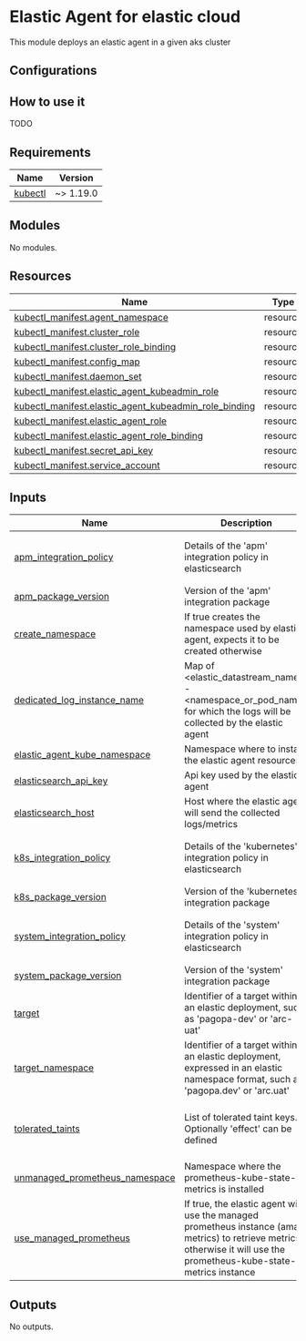 # Elastic Agent for elastic cloud

This module deploys an elastic agent in a given aks cluster

## Configurations

## How to use it

TODO

<!-- markdownlint-disable -->
<!-- BEGIN_TF_DOCS -->
## Requirements

| Name | Version |
|------|---------|
| <a name="requirement_kubectl"></a> [kubectl](#requirement\_kubectl) | ~> 1.19.0 |

## Modules

No modules.

## Resources

| Name | Type |
|------|------|
| [kubectl_manifest.agent_namespace](https://registry.terraform.io/providers/gavinbunney/kubectl/latest/docs/resources/manifest) | resource |
| [kubectl_manifest.cluster_role](https://registry.terraform.io/providers/gavinbunney/kubectl/latest/docs/resources/manifest) | resource |
| [kubectl_manifest.cluster_role_binding](https://registry.terraform.io/providers/gavinbunney/kubectl/latest/docs/resources/manifest) | resource |
| [kubectl_manifest.config_map](https://registry.terraform.io/providers/gavinbunney/kubectl/latest/docs/resources/manifest) | resource |
| [kubectl_manifest.daemon_set](https://registry.terraform.io/providers/gavinbunney/kubectl/latest/docs/resources/manifest) | resource |
| [kubectl_manifest.elastic_agent_kubeadmin_role](https://registry.terraform.io/providers/gavinbunney/kubectl/latest/docs/resources/manifest) | resource |
| [kubectl_manifest.elastic_agent_kubeadmin_role_binding](https://registry.terraform.io/providers/gavinbunney/kubectl/latest/docs/resources/manifest) | resource |
| [kubectl_manifest.elastic_agent_role](https://registry.terraform.io/providers/gavinbunney/kubectl/latest/docs/resources/manifest) | resource |
| [kubectl_manifest.elastic_agent_role_binding](https://registry.terraform.io/providers/gavinbunney/kubectl/latest/docs/resources/manifest) | resource |
| [kubectl_manifest.secret_api_key](https://registry.terraform.io/providers/gavinbunney/kubectl/latest/docs/resources/manifest) | resource |
| [kubectl_manifest.service_account](https://registry.terraform.io/providers/gavinbunney/kubectl/latest/docs/resources/manifest) | resource |

## Inputs

| Name | Description | Type | Default | Required |
|------|-------------|------|---------|:--------:|
| <a name="input_apm_integration_policy"></a> [apm\_integration\_policy](#input\_apm\_integration\_policy) | Details of the 'apm' integration policy in elasticsearch | <pre>object({<br/>    name = string<br/>    id   = string<br/>  })</pre> | n/a | yes |
| <a name="input_apm_package_version"></a> [apm\_package\_version](#input\_apm\_package\_version) | Version of the 'apm' integration package | `string` | n/a | yes |
| <a name="input_create_namespace"></a> [create\_namespace](#input\_create\_namespace) | If true creates the namespace used by elastic-agent, expects it to be created otherwise | `bool` | `true` | no |
| <a name="input_dedicated_log_instance_name"></a> [dedicated\_log\_instance\_name](#input\_dedicated\_log\_instance\_name) | Map of <elastic\_datastream\_name> - <namespace\_or\_pod\_name> for which the logs will be collected by the elastic agent | `map(list(string))` | n/a | yes |
| <a name="input_elastic_agent_kube_namespace"></a> [elastic\_agent\_kube\_namespace](#input\_elastic\_agent\_kube\_namespace) | Namespace where to install the elastic agent resources | `string` | n/a | yes |
| <a name="input_elasticsearch_api_key"></a> [elasticsearch\_api\_key](#input\_elasticsearch\_api\_key) | Api key used by the elastic agent | `string` | n/a | yes |
| <a name="input_elasticsearch_host"></a> [elasticsearch\_host](#input\_elasticsearch\_host) | Host where the elastic agent will send the collected logs/metrics | `string` | n/a | yes |
| <a name="input_k8s_integration_policy"></a> [k8s\_integration\_policy](#input\_k8s\_integration\_policy) | Details of the 'kubernetes' integration policy in elasticsearch | <pre>object({<br/>    name = string<br/>    id   = string<br/>  })</pre> | n/a | yes |
| <a name="input_k8s_package_version"></a> [k8s\_package\_version](#input\_k8s\_package\_version) | Version of the 'kubernetes' integration package | `string` | n/a | yes |
| <a name="input_system_integration_policy"></a> [system\_integration\_policy](#input\_system\_integration\_policy) | Details of the 'system' integration policy in elasticsearch | <pre>object({<br/>    name = string<br/>    id   = string<br/>  })</pre> | n/a | yes |
| <a name="input_system_package_version"></a> [system\_package\_version](#input\_system\_package\_version) | Version of the 'system' integration package | `string` | n/a | yes |
| <a name="input_target"></a> [target](#input\_target) | Identifier of a target within an elastic deployment, such as 'pagopa-dev' or 'arc-uat' | `string` | n/a | yes |
| <a name="input_target_namespace"></a> [target\_namespace](#input\_target\_namespace) | Identifier of a target within an elastic deployment, expressed in an elastic namespace format, such as 'pagopa.dev' or 'arc.uat' | `string` | n/a | yes |
| <a name="input_tolerated_taints"></a> [tolerated\_taints](#input\_tolerated\_taints) | List of tolerated taint keys. Optionally 'effect' can be defined | <pre>list(object({<br/>    key    = string<br/>    effect = optional(string, "NoSchedule")<br/>  }))</pre> | `[]` | no |
| <a name="input_unmanaged_prometheus_namespace"></a> [unmanaged\_prometheus\_namespace](#input\_unmanaged\_prometheus\_namespace) | Namespace where the prometheus-kube-state-metrics is installed | `string` | `"ND"` | no |
| <a name="input_use_managed_prometheus"></a> [use\_managed\_prometheus](#input\_use\_managed\_prometheus) | If true, the elastic agent will use the managed prometheus instance (ama metrics) to retrieve metrics, otherwise it will use the prometheus-kube-state-metrics instance | `bool` | `true` | no |

## Outputs

No outputs.
<!-- END_TF_DOCS -->
